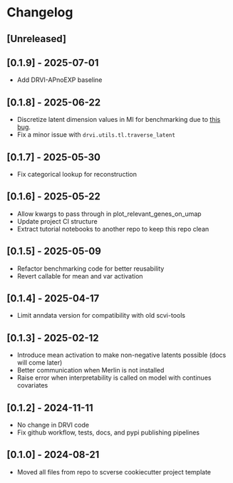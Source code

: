 # Changelog

## [Unreleased]

## [0.1.9] - 2025-07-01

- Add DRVI-APnoEXP baseline

## [0.1.8] - 2025-06-22

- Discretize latent dimension values in MI for benchmarking due to [this bug](https://github.com/scikit-learn/scikit-learn/issues/30772).
- Fix a minor issue with `drvi.utils.tl.traverse_latent`

## [0.1.7] - 2025-05-30

- Fix categorical lookup for reconstruction

## [0.1.6] - 2025-05-22

- Allow kwargs to pass through in plot_relevant_genes_on_umap
- Update project CI structure
- Extract tutorial notebooks to another repo to keep this repo clean

## [0.1.5] - 2025-05-09

- Refactor benchmarking code for better reusability
- Revert callable for mean and var activation

## [0.1.4] - 2025-04-17

- Limit anndata version for compatibility with old scvi-tools

## [0.1.3] - 2025-02-12

- Introduce mean activation to make non-negative latents possible (docs will come later)
- Better communication when Merlin is not installed
- Raise error when interpretability is called on model with continues covariates

## [0.1.2] - 2024-11-11

- No change in DRVI code
- Fix github workflow, tests, docs, and pypi publishing pipelines

## [0.1.0] - 2024-08-21

- Moved all files from repo to scverse cookiecutter project template
